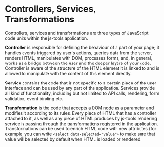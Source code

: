 Controllers, Services, Transformations
======================================

Controllers, services and transformations are three types of JavaScript code units within the js-tools application. 

**Controller** is responsible for defining the behaviour of a part of your page; it handles events triggered by user's 
actions, queries data from the server, renders HTML, manipulates with DOM, processes forms, and, in general, works as a 
bridge between the user and the deeper layers of your code. Controller is aware of the structure of the HTML element it
is linked to and is allowed to manipulate with the content of this element directly.

**Service** contains the code that is not specific to a certain piece of the user interface and can be used by any part 
of the application. Services provide all kind of functionality, including but not limited to API calls, rendering, form 
validation, event binding etc.

**Transformation** is the code that accepts a DOM node as a parameter and modifies it according to its rules. Every 
piece of HTML that has a controller attached to it, as well as any piece of HTML produces by js-tools rendering service
is passing through the transformations registered in the application. Transformations can be used to enrich HTML code 
with new attributes (for example, you can write ```<select data-selected="value">``` to make sure that value will be 
selected by default when HTML is loaded or rendered.


